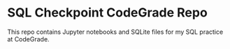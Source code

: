 # SQL Checkpoint CodeGrade Repo
This repo contains Jupyter notebooks and SQLite files for my SQL practice at CodeGrade.
